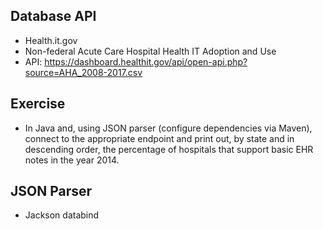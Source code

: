 ## Database API
- Health.it.gov
- Non-federal Acute Care Hospital Health IT Adoption and Use
- API: https://dashboard.healthit.gov/api/open-api.php?source=AHA_2008-2017.csv

## Exercise
- In Java and, using JSON parser (configure dependencies via Maven), connect to the appropriate endpoint and print out, by state and in descending order, the percentage of hospitals that support basic EHR notes in the year 2014.

## JSON Parser
- Jackson databind
